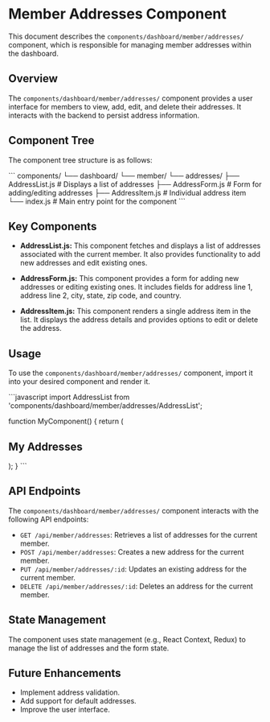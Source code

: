 # Member Addresses Component

This document describes the `components/dashboard/member/addresses/` component, which is responsible for managing member addresses within the dashboard.

## Overview

The `components/dashboard/member/addresses/` component provides a user interface for members to view, add, edit, and delete their addresses. It interacts with the backend to persist address information.

## Component Tree

The component tree structure is as follows:

\`\`\`
components/
└── dashboard/
    └── member/
        └── addresses/
            ├── AddressList.js          # Displays a list of addresses
            ├── AddressForm.js          # Form for adding/editing addresses
            ├── AddressItem.js          # Individual address item
            └── index.js                # Main entry point for the component
\`\`\`

## Key Components

*   **AddressList.js:** This component fetches and displays a list of addresses associated with the current member. It also provides functionality to add new addresses and edit existing ones.

*   **AddressForm.js:** This component provides a form for adding new addresses or editing existing ones. It includes fields for address line 1, address line 2, city, state, zip code, and country.

*   **AddressItem.js:** This component renders a single address item in the list. It displays the address details and provides options to edit or delete the address.

## Usage

To use the `components/dashboard/member/addresses/` component, import it into your desired component and render it.

\`\`\`javascript
import AddressList from 'components/dashboard/member/addresses/AddressList';

function MyComponent() {
  return (
    <div>
      <h2>My Addresses</h2>
      <AddressList />
    </div>
  );
}
\`\`\`

## API Endpoints

The `components/dashboard/member/addresses/` component interacts with the following API endpoints:

*   `GET /api/member/addresses`: Retrieves a list of addresses for the current member.
*   `POST /api/member/addresses`: Creates a new address for the current member.
*   `PUT /api/member/addresses/:id`: Updates an existing address for the current member.
*   `DELETE /api/member/addresses/:id`: Deletes an address for the current member.

## State Management

The component uses state management (e.g., React Context, Redux) to manage the list of addresses and the form state.

## Future Enhancements

*   Implement address validation.
*   Add support for default addresses.
*   Improve the user interface.
